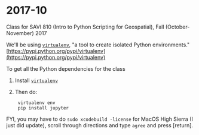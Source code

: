 # 2017-10
Class for SAVI 810 (Intro to Python Scripting for Geospatial), Fall (October-November) 2017 

We'll be using [`virtualenv`](https://pypi.python.org/pypi/virtualenv), "a tool to create isolated Python environments." [https://pypi.python.org/pypi/virtualenv](https://pypi.python.org/pypi/virtualenv)

To get all the Python dependencies for the class 

1. Install [`virtualenv`](https://pypi.python.org/pypi/virtualenv)
2. Then do:

		virtualenv env
		pip install jupyter
		
FYI, you may have to do `sudo xcodebuild -license` for MacOS High Sierra (I just did update), scroll through directions and type `agree` and press [return].


